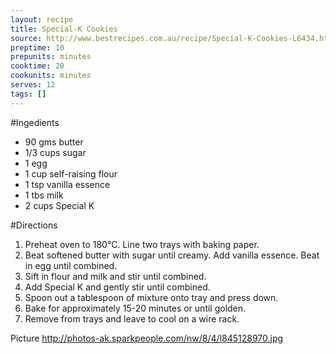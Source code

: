 ```yaml
---
layout: recipe
title: Special-K Cookies
source: http://www.bestrecipes.com.au/recipe/Special-K-Cookies-L6434.html
preptime: 10
prepunits: minutes
cooktime: 20
cookunits: minutes
serves: 12
tags: []
---
```

#Ingedients
* 90 gms butter
* 1/3 cups sugar
* 1 egg
* 1 cup self-raising flour
* 1 tsp vanilla essence
* 1 tbs milk
* 2 cups Special K

#Directions
1. Preheat oven to 180&deg;C. Line two trays with baking paper.
2. Beat softened butter with sugar until creamy. Add vanilla essence. Beat in egg until combined.
3. Sift in flour and milk and stir until combined.
4. Add Special K and gently stir until combined.
5. Spoon out a tablespoon of mixture onto tray and press down.
6. Bake for approximately 15-20 minutes or until golden.
7. Remove from trays and leave to cool on a wire rack.

Picture
http://photos-ak.sparkpeople.com/nw/8/4/l845128970.jpg
